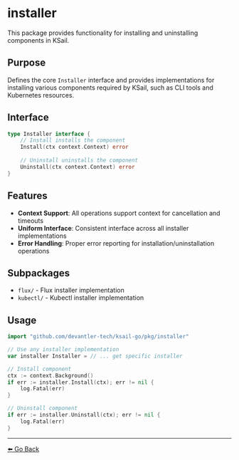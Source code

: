 # installer

This package provides functionality for installing and uninstalling components in KSail.

## Purpose

Defines the core `Installer` interface and provides implementations for installing various components required by KSail, such as CLI tools and Kubernetes resources.

## Interface

```go
type Installer interface {
    // Install installs the component
    Install(ctx context.Context) error
    
    // Uninstall uninstalls the component
    Uninstall(ctx context.Context) error
}
```

## Features

- **Context Support**: All operations support context for cancellation and timeouts
- **Uniform Interface**: Consistent interface across all installer implementations
- **Error Handling**: Proper error reporting for installation/uninstallation operations

## Subpackages

- `flux/` - Flux installer implementation
- `kubectl/` - Kubectl installer implementation

## Usage

```go
import "github.com/devantler-tech/ksail-go/pkg/installer"

// Use any installer implementation
var installer Installer = // ... get specific installer

// Install component
ctx := context.Background()
if err := installer.Install(ctx); err != nil {
    log.Fatal(err)
}

// Uninstall component
if err := installer.Uninstall(ctx); err != nil {
    log.Fatal(err)
}
```

---

[⬅️ Go Back](../../README.md)